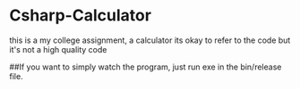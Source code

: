 # Csharp-Calculator
this is a my college assignment, a calculator
its okay to refer to the code but it's not a high quality code

##If you want to simply watch the program, just run exe in the bin/release file.
